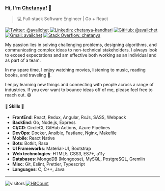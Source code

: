 ### Hi, I'm [Chetanya](https://availchet.github.io)! 👋

>  💻 Full-stack Software Engineer | Go + React

[![Twitter: @availchet](https://img.shields.io/twitter/follow/availchet?style=social)](https://twitter.com/availchet)
[![Linkedin: chetanya-kandhari](https://img.shields.io/badge/-Chetanya%20Kandhari-blue?style=flat-square&logo=Linkedin&logoColor=white&link=https://www.linkedin.com/in/chetanya-kandhari/)](https://www.linkedin.com/in/chetanya-kandhari/)
[![GitHub: @availchet](https://img.shields.io/github/followers/availchet?label=follow&style=social)](https://github.com/availchet)
[![Gmail: availchet](https://img.shields.io/badge/Gmail-availchet-red)](mailto:availchet@gmail.com)
[![Stack Overflow: chetanya](https://img.shields.io/badge/-Stack%20Overflow-222222?logo=stack-overflow&link=https://stackoverflow.com/users/story/6241000)](https://stackoverflow.com/users/story/6241000)


My passion lies in solving challenging problems, designing algorithms, and communicating complex ideas to non-technical stakeholders.
I always look to exceed expectations and am effective both working as an individual and as part of a team.

In my spare time, I enjoy watching movies, listening to music, reading books, and traveling 🚶‍.

I enjoy learning new things and connecting with people across a range of industries. 
If you ever want to bounce ideas off of me, please feel free to reach out. 😄

####  🎉 Skills  🎉
- **FrontEnd**: React, Redux, Angular, RxJs, SASS, Webpack
- **BackEnd**: Go, Node.js, Express
- **CI/CD**: CircleCI, GitHub Actions, Azure Pipelines
- **DevOps**: Docker, Ansible, Fastlane, Nginx, Makefile
- **Mobile**: React Native
- **Bots**: Botkit, Rasa
- **UI Frameworks**: Material-UI, Bootstrap
- **Web technologies**: HTML5, CSS3, ES7+, a11y
- **Databases**: MongoDB (Mongoose), MySQL, PostgreSQL, Gremlin
- **Misc**: Git, Eslint, Prettier, Typescript
- **Languages**: C, C++, Java

---

![visitors](https://visitor-badge.glitch.me/badge?page_id=availchet.availchet)
[![HitCount](http://hits.dwyl.com/availchet/availchet.svg)](http://hits.dwyl.com/availchet/availchet)




<!--
**availchet/availchet** is a ✨ _special_ ✨ repository because its `README.md` (this file) appears on your GitHub profile.

Here are some ideas to get you started:

- 🔭 I’m currently working on ...
- 🌱 I’m currently learning ...
- 👯 I’m looking to collaborate on ...
- 🤔 I’m looking for help with ...
- 💬 Ask me about ...
- 📫 How to reach me: ...
- 😄 Pronouns: ...
- ⚡ Fun fact: ...
-->
